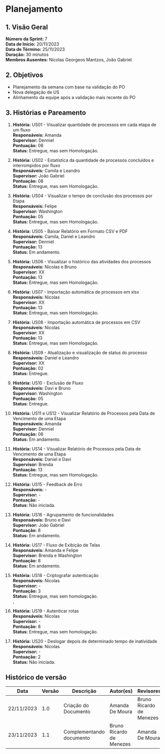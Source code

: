 # Planejamento

## 1. Visão Geral

**Número da Sprint:** 7 <br/>
**Data de Início:** 20/11/2023 <br/>
**Data de Término:** 25/11/2023 <br/>
**Duração:** 30 minutos <br/>
**Membros Ausentes:** Nícolas Georgeos Mantzos, João Gabriel <br/>

## 2. Objetivos

  * Planejamento da semana com base na validação do PO
  * Nova delegação de US
  * Alinhamento da equipe após a validação mais recente do PO

## 3. Histórias e Pareamento

1. **História:**  US01 - Visualizar quantidade de processos em cada etapa de um fluxo <br/>
**Responsáveis:** Amanda <br/>
**Supervisor:** Denniel <br/>
**Pontuação:**  08 <br/>
**Status:** Entregue, mas sem Homologação. <br/>

2. **História:**  US02 - Estatística da quantidade de processos concluídos e interrompidos por fluxo <br/>
**Responsáveis:** Camila e Leandro <br/>
**Supervisor:** João Gabriel <br/>
**Pontuação:**  08 <br/>
**Status:** Entregue, mas sem Homologação. <br/>

3. **História:**  US04 - Visualizar o tempo de conclusão dos processos por Etapa <br/>
**Responsáveis:** Felipe <br/>
**Supervisor:** Washington <br/>
**Pontuação:**  05 <br/>
**Status:** Entregue, mas sem Homologação. <br/>

4. **História:** US05 - Baixar Relatório em Formato CSV e PDF <br/>
**Responsáveis:** Camila, Daniel e Leandro <br/>
**Supervisor:** Denniel <br/>
**Pontuação:** 13 <br/>
**Status:** Em andamento. <br/>

5. **História:** US06 - Visualizar o histórico das atividades dos processos <br/>
**Responsáveis:** Nicolas e Bruno <br/>
**Supervisor:** XX <br/>
**Pontuação:**  13 <br/>
**Status:** Entregue, mas sem Homologação. <br/>

6. **História:** US07 - Importação automática de processos em xlsx <br/>
**Responsáveis:** Nicolas <br/>
**Supervisor:** XX <br/>
**Pontuação:** 13 <br/>
**Status:** Entregue, mas sem Homologação. <br/>

7. **História:** US08 - Importação automática de processos em CSV <br/>
**Responsáveis:** Nicolas <br/>
**Supervisor:** XX <br/>
**Pontuação:** 13 <br/>
**Status:** Entregue, mas sem Homologação. <br/>

8. **História:** US09 - Atualização e visualização de status do processo <br/>
**Responsáveis:** Daniel e Leandro <br/>
**Supervisor:** XX <br/>
**Pontuação:** 02 <br/>
**Status:** Entregue. <br/>

9. **História:** US10 - Exclusão de Fluxo <br/>
**Responsáveis:** Davi e Bruno <br/>
**Supervisor:** Washington <br/>
**Pontuação:** 05 <br/>
**Status:** Entregue. <br/>

10. **História:** US11 e US12 - Visualizar Relatório de Processos pela Data de Vencimento de uma Etapa <br/>
**Responsáveis:** Amanda <br/>
**Supervisor:** Denniel <br/>
**Pontuação:** 08 <br/>
**Status:** Em andamento. <br/>

11. **História:** US14 - Visualizar Relatório de Processos pela Data de Vencimento de uma Etapa <br/>
**Responsáveis:** Daniel e Davi <br/>
**Supervisor:** Brenda <br/>
**Pontuação:** 13 <br/>
**Status:** Entregue, mas sem Homologação. <br/>

12. **História:** US15 - Feedback de Erro <br/>
**Responsáveis:** - <br/>
**Supervisor:** - <br/>
**Pontuação:** - <br/>
**Status:** Não iniciada. <br/>

13. **História:** US16 - Agrupamento de funcionalidades <br/>
**Responsáveis:** Bruno e Davi <br/>
**Supervisor:** João Gabriel <br/>
**Pontuação:** 8 <br/>
**Status:** Em andamento. <br/>

14. **História:** US17 - Fluxo de Exibição de Telas <br/>
**Responsáveis:** Amanda e Felipe <br/>
**Supervisor:** Brenda e Washington <br/>
**Pontuação:** 8 <br/>
**Status:** Em andamento. <br/>

15. **História:** US18 - Criptografar autenticação <br/>
**Responsáveis:** Nicolas <br/>
**Supervisor:** - <br/>
**Pontuação:** 3 <br/>
**Status:** Entregue, mas sem homologação. <br/>,

16. **História:** US19 - Autenticar rotas <br/>
**Responsáveis:** Nicolas <br/>
**Supervisor:** - <br/>
**Pontuação:** 8 <br/>
**Status:** Entregue, mas sem homologação. <br/>

17. **História:** US20 - Deslogar depois de determinado tempo de inatividade <br/>
**Responsáveis:** Nicolas <br/>
**Supervisor:** - <br/>
**Pontuação:** 2 <br/>
**Status:** Não iniciada. <br/>

## Histórico de versão
| Data | Versão | Descrição | Autor(es) | Revisores |
| ---- | ---- | ---- | ---- | ---- |
| 22/11/2023 | 1.0 | Criação do Documento | Amanda De Moura | Bruno Ricardo de Menezes
| 23/11/2023 | 1.1 | Complementando documento | Bruno Ricardo de Menezes | Amanda De Moura 

